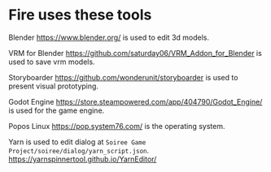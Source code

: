# Fire uses these tools

Blender https://www.blender.org/ is used to edit 3d models.

VRM for Blender https://github.com/saturday06/VRM_Addon_for_Blender is used to save vrm models.

Storyboarder https://github.com/wonderunit/storyboarder is used to present visual prototyping.

Godot Engine https://store.steampowered.com/app/404790/Godot_Engine/ is used for the game engine.

Popos Linux https://pop.system76.com/ is the operating system.

Yarn is used to edit dialog at `Soiree Game Project/soiree/dialog/yarn_script.json`. https://yarnspinnertool.github.io/YarnEditor/